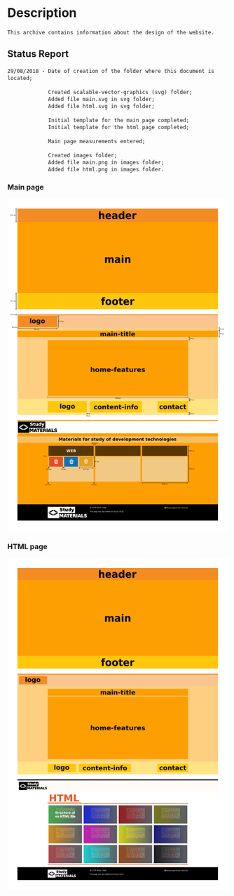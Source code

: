 # Description

    This archive contains information about the design of the website.

## Status Report

    29/08/2018 - Date of creation of the folder where this document is located;

                 Created scalable-vector-graphics (svg) folder;
                 Added file main.svg in svg folder;
                 Added file html.svg in svg folder;

                 Initial template for the main page completed;
                 Initial template for the html page completed;

                 Main page measurements entered;

                 Created images folder;
                 Added file main.png in images folder;
                 Added file html.png in images folder.

### Main page

![Figure 1](images/main.png "Main page")

### HTML page

![Figure 2](images/html.png "Main page")
